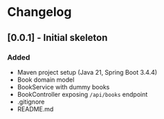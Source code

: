 # Changelog

## [0.0.1] - Initial skeleton
### Added
- Maven project setup (Java 21, Spring Boot 3.4.4)
- Book domain model
- BookService with dummy books
- BookController exposing `/api/books` endpoint
- .gitignore
- README.md
